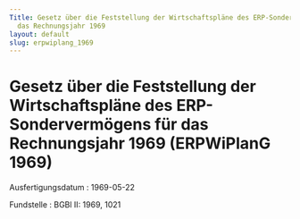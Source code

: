 ```yaml
---
Title: Gesetz über die Feststellung der Wirtschaftspläne des ERP-Sondervermögens für
  das Rechnungsjahr 1969
layout: default
slug: erpwiplang_1969
---
```


# Gesetz über die Feststellung der Wirtschaftspläne des ERP-Sondervermögens für das Rechnungsjahr 1969 (ERPWiPlanG 1969)

Ausfertigungsdatum
:   1969-05-22

Fundstelle
:   BGBl II: 1969, 1021

